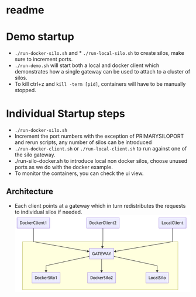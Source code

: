 # readme
# Demo startup
* `./run-docker-silo.sh` and * `./run-local-silo.sh` to create silos, make sure to increment ports.
* `./run-demo.sh` will start both a local and docker client which demonstrates how a single gateway can be used to attach to a cluster of silos.
* To kill ctrl+z and `kill -term [pid]`, containers will have to be manually stopped.
# Individual Startup steps
* `./run-docker-silo.sh`
* Increment the port numbers with the exception of PRIMARYSILOPORT and rerun scripts, any number of silos can be introduced
* `./run-docker-client.sh` or `./run-local-client.sh` to run against one of the silo gateway. 
* ./run-silo-docker.sh to introduce local non docker silos, choose unused ports as we do with the docker example.
* To monitor the containers, you can check the ui view.

## Architecture
* Each client points at a gateway which in turn redistributes the requests to individual silos if needed.
![Cluster of silos](imgs/cluster.png)